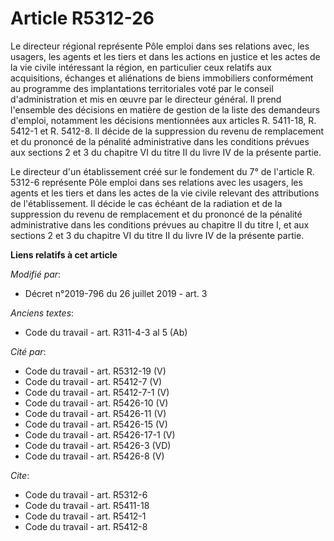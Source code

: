 # Article R5312-26

Le directeur régional représente Pôle emploi dans ses relations avec, les usagers, les agents et les tiers et dans les
actions en justice et les actes de la vie civile intéressant la région, en particulier ceux relatifs aux acquisitions,
échanges et aliénations de biens immobiliers conformément au programme des implantations territoriales voté par le conseil
d'administration et mis en œuvre par le directeur général. Il prend l'ensemble des décisions en matière de gestion de la
liste des demandeurs d'emploi, notamment les décisions mentionnées aux articles R. 5411-18, R. 5412-1 et R. 5412-8. Il décide
de la suppression du revenu de remplacement et du prononcé de la pénalité administrative dans les conditions prévues aux
sections 2 et 3 du chapitre VI du titre II du livre IV de la présente partie.

Le directeur d'un établissement créé sur le fondement du 7° de l'article R. 5312-6 représente Pôle emploi dans ses relations
avec les usagers, les agents et les tiers et dans les actes de la vie civile relevant des attributions de l'établissement. Il
décide le cas échéant de la radiation et de la suppression du revenu de remplacement et du prononcé de la pénalité
administrative dans les conditions prévues au chapitre II du titre I, et aux sections 2 et 3 du chapitre VI du titre II du
livre IV de la présente partie.

**Liens relatifs à cet article**

_Modifié par_:

  - Décret n°2019-796 du 26 juillet 2019 - art. 3

_Anciens textes_:

  - Code du travail - art. R311-4-3 al 5 (Ab)

_Cité par_:

  - Code du travail - art. R5312-19 (V)
  - Code du travail - art. R5412-7 (V)
  - Code du travail - art. R5412-7-1 (V)
  - Code du travail - art. R5426-10 (V)
  - Code du travail - art. R5426-11 (V)
  - Code du travail - art. R5426-15 (V)
  - Code du travail - art. R5426-17-1 (V)
  - Code du travail - art. R5426-3 (VD)
  - Code du travail - art. R5426-8 (V)

_Cite_:

  - Code du travail - art. R5312-6
  - Code du travail - art. R5411-18
  - Code du travail - art. R5412-1
  - Code du travail - art. R5412-8
